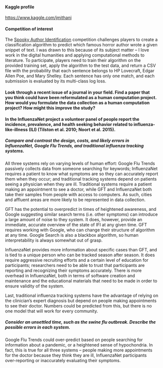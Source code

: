 #### Kaggle profile
https://www.kaggle.com/jmithani

#### Competition of interest
The [Spooky Author Identification](https://www.kaggle.com/c/spooky-author-identification) competition challenges players to create a classification algorithm to predict which famous horror author wrote a given snippet of text. I was drawn to this because of its subject matter – I love work in the digital humanities and applying computational methods to literature. To participate, players need to train their algorithm on the provided training set, apply the algorithm to the test data, and return a CSV file with the probability that each sentence belongs to HP Lovecraft, Edgar Allen Poe, and Mary Shelley. Each sentence has only one match, and each submission is evaluated by its multi-class log loss.

#### Look through a recent issue of a journal in your field. Find a paper that you think could have been reformulated as a human computation project. How would you formulate the data collection as a human computation project? How might this improve the study?

#### In the InfluenzaNet project a volunteer panel of people report the incidence, prevalence, and health seeking behavior related to influenza-like-illness (ILI) (Tilston et al. 2010; Noort et al. 2015).
##### Compare and contrast the design, costs, and likely errors in InfluenzaNet, Google Flu Trends, and traditional influenza tracking systems.
All three systems rely on varying levels of human effort: Google Flu Trends passively collects data from someone searching for keywords; InfluenzaNet requires a patient to know what symptoms are so they can accurately report them when they occur; and traditional tracking systems depend on patients seeing a physician when they are ill. Traditional systems require a patient making an appointment to see a doctor, while GFT and InfluenzaNet both take their samples from people with access to computers. As such, cities and affluent areas are more likely to be represented in data collection.

GFT has the potential to overpredict in times of heightened awareness, and Google suggesting similar search terms (i.e. other symptoms) can introduce a large amount of noise to they system. It does, however, provide an immediate, accurate overview of the state of IFI at any given time. GFT requires working with Google, who can change their structure of algorithm at any time. Google Search is also a blackbox algorithm, so human interpretability is always somewhat out of grasp.

InfluenzaNet provides more information about specific cases than GFT, and is tied to a unique person who can be tracked season after season. It does require aggressive recruiting efforts and a certain level of education for participants; researchers need to be able to trust that participants are reporting and recognizing their symptoms accurately. There is more overhead in InfluenzaNet, both in terms of software creation and maintenance and the educational materials that need to be made in order to ensure validity of the system.

Last, traditional influenza tracking systems have the advantage of relying on the clinician’s expert diagnosis but depend on people making appointments to see their doctor. Numbers could be predicted from this, but there is no one model that will work for every community. 

##### Consider an unsettled time, such as the swine flu outbreak. Describe the possible errors in each system.
Google Flu Trends could over-predict based on people searching for information about a pandemic, or a heightened sense of hypochondria. In fact, this is true for all three systems – people making more appointments for the doctor because they think they are ill, InfluenzaNet participants over-reporting or inaccurately evaluating their symptoms. 
